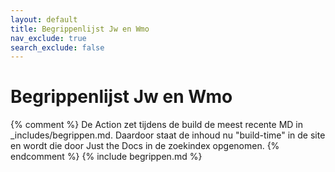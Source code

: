 ```yaml
---
layout: default
title: Begrippenlijst Jw en Wmo
nav_exclude: true
search_exclude: false
---
```


<style>
  /* sidebar verbergen, content full-width */
  .side-bar { display:none !important; }
  .main { margin-left:0 !important; }
  /* desgewenst: site-brede zoekbalk zichtbaar laten (of hier verbergen) */
  /* .main-header .search { display:none !important; } */
</style>

# Begrippenlijst Jw en Wmo

{% comment %}
De Action zet tijdens de build de meest recente MD in _includes/begrippen.md.
Daardoor staat de inhoud nu "build-time" in de site en wordt die door
Just the Docs in de zoekindex opgenomen.
{% endcomment %}
{% include begrippen.md %}
